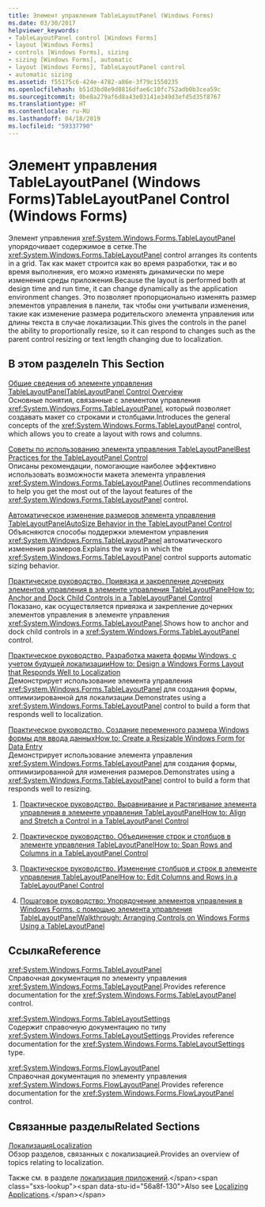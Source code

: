 ```yaml
---
title: Элемент управления TableLayoutPanel (Windows Forms)
ms.date: 03/30/2017
helpviewer_keywords:
- TableLayoutPanel control [Windows Forms]
- layout [Windows Forms]
- controls [Windows Forms], sizing
- sizing [Windows Forms], automatic
- layout [Windows Forms], TableLayoutPanel control
- automatic sizing
ms.assetid: f55175c6-424e-4782-a86e-3f79c1550235
ms.openlocfilehash: b51d3bd8e9d8816dfae6c10fc752adb0b3cea59c
ms.sourcegitcommit: 0be8a279af6d8a43e03141e349d3efd5d35f8767
ms.translationtype: HT
ms.contentlocale: ru-RU
ms.lasthandoff: 04/18/2019
ms.locfileid: "59337790"
---
```

# <a name="tablelayoutpanel-control-windows-forms"></a><span data-ttu-id="56a8f-102">Элемент управления TableLayoutPanel (Windows Forms)</span><span class="sxs-lookup"><span data-stu-id="56a8f-102">TableLayoutPanel Control (Windows Forms)</span></span>
<span data-ttu-id="56a8f-103">Элемент управления <xref:System.Windows.Forms.TableLayoutPanel> упорядочивает содержимое в сетке.</span><span class="sxs-lookup"><span data-stu-id="56a8f-103">The <xref:System.Windows.Forms.TableLayoutPanel> control arranges its contents in a grid.</span></span> <span data-ttu-id="56a8f-104">Так как макет строится как во время разработки, так и во время выполнения, его можно изменять динамически по мере изменения среды приложения.</span><span class="sxs-lookup"><span data-stu-id="56a8f-104">Because the layout is performed both at design time and run time, it can change dynamically as the application environment changes.</span></span> <span data-ttu-id="56a8f-105">Это позволяет пропорционально изменять размер элементов управления в панели, так чтобы они учитывали изменения, такие как изменение размера родительского элемента управления или длины текста в случае локализации.</span><span class="sxs-lookup"><span data-stu-id="56a8f-105">This gives the controls in the panel the ability to proportionally resize, so it can respond to changes such as the parent control resizing or text length changing due to localization.</span></span>  
  
## <a name="in-this-section"></a><span data-ttu-id="56a8f-106">В этом разделе</span><span class="sxs-lookup"><span data-stu-id="56a8f-106">In This Section</span></span>  
 [<span data-ttu-id="56a8f-107">Общие сведения об элементе управления TableLayoutPanel</span><span class="sxs-lookup"><span data-stu-id="56a8f-107">TableLayoutPanel Control Overview</span></span>](tablelayoutpanel-control-overview.md)  
 <span data-ttu-id="56a8f-108">Основные понятия, связанные с элементом управления <xref:System.Windows.Forms.TableLayoutPanel>, который позволяет создавать макет со строками и столбцами.</span><span class="sxs-lookup"><span data-stu-id="56a8f-108">Introduces the general concepts of the <xref:System.Windows.Forms.TableLayoutPanel> control, which allows you to create a layout with rows and columns.</span></span>  
  
 [<span data-ttu-id="56a8f-109">Советы по использованию элемента управления TableLayoutPanel</span><span class="sxs-lookup"><span data-stu-id="56a8f-109">Best Practices for the TableLayoutPanel Control</span></span>](best-practices-for-the-tablelayoutpanel-control.md)  
 <span data-ttu-id="56a8f-110">Описаны рекомендации, помогающие наиболее эффективно использовать возможности макета элемента управления <xref:System.Windows.Forms.TableLayoutPanel>.</span><span class="sxs-lookup"><span data-stu-id="56a8f-110">Outlines recommendations to help you get the most out of the layout features of the <xref:System.Windows.Forms.TableLayoutPanel> control.</span></span>  
  
 [<span data-ttu-id="56a8f-111">Автоматическое изменение размеров элемента управления TableLayoutPanel</span><span class="sxs-lookup"><span data-stu-id="56a8f-111">AutoSize Behavior in the TableLayoutPanel Control</span></span>](autosize-behavior-in-the-tablelayoutpanel-control.md)  
 <span data-ttu-id="56a8f-112">Объясняются способы поддержки элементом управления <xref:System.Windows.Forms.TableLayoutPanel> автоматического изменения размеров.</span><span class="sxs-lookup"><span data-stu-id="56a8f-112">Explains the ways in which the <xref:System.Windows.Forms.TableLayoutPanel> control supports automatic sizing behavior.</span></span>  
  
 [<span data-ttu-id="56a8f-113">Практическое руководство. Привязка и закрепление дочерних элементов управления в элементе управления TableLayoutPanel</span><span class="sxs-lookup"><span data-stu-id="56a8f-113">How to: Anchor and Dock Child Controls in a TableLayoutPanel Control</span></span>](how-to-anchor-and-dock-child-controls-in-a-tablelayoutpanel-control.md)  
 <span data-ttu-id="56a8f-114">Показано, как осуществляется привязка и закрепление дочерних элементов управления в элементе управления <xref:System.Windows.Forms.TableLayoutPanel>.</span><span class="sxs-lookup"><span data-stu-id="56a8f-114">Shows how to anchor and dock child controls in a <xref:System.Windows.Forms.TableLayoutPanel> control.</span></span>  
  
 [<span data-ttu-id="56a8f-115">Практическое руководство. Разработка макета формы Windows, с учетом будущей локализации</span><span class="sxs-lookup"><span data-stu-id="56a8f-115">How to: Design a Windows Forms Layout that Responds Well to Localization</span></span>](how-to-design-a-windows-forms-layout-that-responds-well-to-localization.md)  
 <span data-ttu-id="56a8f-116">Демонстрирует использование элемента управления <xref:System.Windows.Forms.TableLayoutPanel> для создания формы, оптимизированной для локализации.</span><span class="sxs-lookup"><span data-stu-id="56a8f-116">Demonstrates using a <xref:System.Windows.Forms.TableLayoutPanel> control to build a form that responds well to localization.</span></span>  
  
 [<span data-ttu-id="56a8f-117">Практическое руководство. Создание переменного размера Windows формы для ввода данных</span><span class="sxs-lookup"><span data-stu-id="56a8f-117">How to: Create a Resizable Windows Form for Data Entry</span></span>](how-to-create-a-resizable-windows-form-for-data-entry.md)  
 <span data-ttu-id="56a8f-118">Демонстрирует использование элемента управления <xref:System.Windows.Forms.TableLayoutPanel> для создания формы, оптимизированной для изменения размеров.</span><span class="sxs-lookup"><span data-stu-id="56a8f-118">Demonstrates using a <xref:System.Windows.Forms.TableLayoutPanel> control to build a form that responds well to resizing.</span></span>  
  
1. [<span data-ttu-id="56a8f-119">Практическое руководство. Выравнивание и Растягивание элемента управления в элементе управления TableLayoutPanel</span><span class="sxs-lookup"><span data-stu-id="56a8f-119">How to: Align and Stretch a Control in a TableLayoutPanel Control</span></span>](how-to-align-and-stretch-a-control-in-a-tablelayoutpanel-control.md)  
  
2. [<span data-ttu-id="56a8f-120">Практическое руководство. Объединение строк и столбцов в элементе управления TableLayoutPanel</span><span class="sxs-lookup"><span data-stu-id="56a8f-120">How to: Span Rows and Columns in a TableLayoutPanel Control</span></span>](how-to-span-rows-and-columns-in-a-tablelayoutpanel-control.md)  
  
3. [<span data-ttu-id="56a8f-121">Практическое руководство. Изменение столбцов и строк в элементе управления TableLayoutPanel</span><span class="sxs-lookup"><span data-stu-id="56a8f-121">How to: Edit Columns and Rows in a TableLayoutPanel Control</span></span>](how-to-edit-columns-and-rows-in-a-tablelayoutpanel-control.md)  
  
4. [<span data-ttu-id="56a8f-122">Пошаговое руководство: Упорядочение элементов управления в Windows Forms, с помощью элемента управления TableLayoutPanel</span><span class="sxs-lookup"><span data-stu-id="56a8f-122">Walkthrough: Arranging Controls on Windows Forms Using a TableLayoutPanel</span></span>](walkthrough-arranging-controls-on-windows-forms-using-a-tablelayoutpanel.md)  
  
## <a name="reference"></a><span data-ttu-id="56a8f-123">Ссылка</span><span class="sxs-lookup"><span data-stu-id="56a8f-123">Reference</span></span>  
 <xref:System.Windows.Forms.TableLayoutPanel>  
 <span data-ttu-id="56a8f-124">Справочная документация по элементу управления <xref:System.Windows.Forms.TableLayoutPanel>.</span><span class="sxs-lookup"><span data-stu-id="56a8f-124">Provides reference documentation for the <xref:System.Windows.Forms.TableLayoutPanel> control.</span></span>  
  
 <xref:System.Windows.Forms.TableLayoutSettings>  
 <span data-ttu-id="56a8f-125">Содержит справочную документацию по типу <xref:System.Windows.Forms.TableLayoutSettings>.</span><span class="sxs-lookup"><span data-stu-id="56a8f-125">Provides reference documentation for the <xref:System.Windows.Forms.TableLayoutSettings> type.</span></span>  
  
 <xref:System.Windows.Forms.FlowLayoutPanel>  
 <span data-ttu-id="56a8f-126">Справочная документация по элементу управления <xref:System.Windows.Forms.FlowLayoutPanel>.</span><span class="sxs-lookup"><span data-stu-id="56a8f-126">Provides reference documentation for the <xref:System.Windows.Forms.FlowLayoutPanel> control.</span></span>  
  
## <a name="related-sections"></a><span data-ttu-id="56a8f-127">Связанные разделы</span><span class="sxs-lookup"><span data-stu-id="56a8f-127">Related Sections</span></span>  
 [<span data-ttu-id="56a8f-128">Локализация</span><span class="sxs-lookup"><span data-stu-id="56a8f-128">Localization</span></span>](../../../standard/globalization-localization/localization.md)  
 <span data-ttu-id="56a8f-129">Обзор разделов, связанных с локализацией.</span><span class="sxs-lookup"><span data-stu-id="56a8f-129">Provides an overview of topics relating to localization.</span></span>  
  
 <span data-ttu-id="56a8f-130">Также см. в разделе [локализация приложений](https://docs.microsoft.com/previous-versions/visualstudio/visual-studio-2013/z68135h5(v=vs.120)).</span><span class="sxs-lookup"><span data-stu-id="56a8f-130">Also see [Localizing Applications](https://docs.microsoft.com/previous-versions/visualstudio/visual-studio-2013/z68135h5(v=vs.120)).</span></span>

